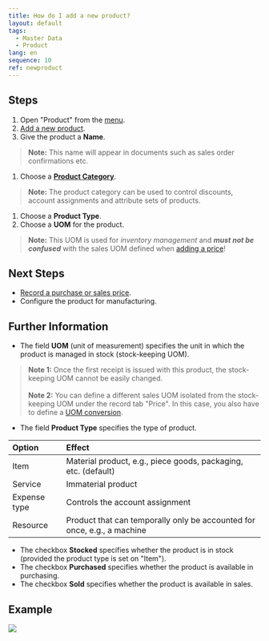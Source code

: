```yaml
---
title: How do I add a new product?
layout: default
tags:
  - Master Data
  - Product
lang: en
sequence: 10
ref: newproduct
---
```


## Steps
1. Open "Product" from the [menu](Menu).
1. [Add a new product](New_Record_Window).
1. Give the product a **Name**.
 >**Note:** This name will appear in documents such as sales order confirmations etc.

1. Choose a [**Product Category**](NewProductCategory).
 >**Note:** The product category can be used to control discounts, account assignments and attribute sets of products.

1. Choose a **Product Type**.
1. Choose a **UOM** for the product.
 >**Note:** This UOM is used for *inventory management* and ***must not be confused*** with the sales UOM defined when [adding a price](ProductPrice)!

## Next Steps
- [Record a purchase or sales price](ProductPrice).
- Configure the product for manufacturing.

## Further Information
- The field **UOM** (unit of measurement) specifies the unit in which the product is managed in stock (stock-keeping UOM).
 >**Note 1:** Once the first receipt is issued with this product, the stock-keeping UOM cannot be easily changed.<br><br>
 >**Note 2:** You can define a different sales UOM isolated from the stock-keeping UOM under the record tab "Price". In this case, you also have to define a [UOM conversion](Convert_UOMs).

- The field **Product Type** specifies the type of product.

| Option | Effect |
| :--- | :--- |
| Item | Material product, e.g., piece goods, packaging, etc. (default) |
| Service | Immaterial product |
| Expense type | Controls the account assignment |
| Resource | Product that can temporally only be accounted for once, e.g., a machine |

- The checkbox **Stocked** specifies whether the product is in stock (provided the product type is set on "Item").
- The checkbox **Purchased** specifies whether the product is available in purchasing.
- The checkbox **Sold** specifies whether the product is available in sales.

## Example
![](assets/NewProduct.gif)
